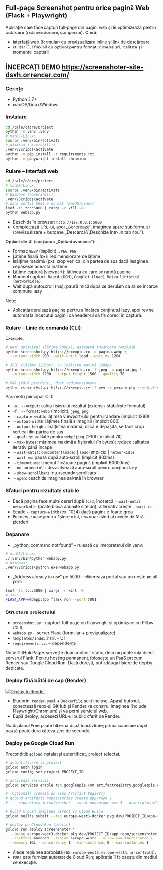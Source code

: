 ## Full‑page Screenshot pentru orice pagină Web (Flask + Playwright)

Aplicație care face capturi full‑page din pagini web și le optimizează pentru publicare (redimensionare, compresie). Oferă:
- interfață web (formular) cu previzualizare inline și link de descărcare
- utilitar CLI flexibil cu opțiuni pentru format, dimensiuni, calitate și momentul capturii

## ÎNCERCAȚI DEMO https://screenshoter-site-dsvh.onrender.com/

### Cerințe
- Python 3.7+
- macOS/Linux/Windows

### Instalare
```bash
cd /cale/către/proiect
python -m venv .venv
# macOS/Linux:
source .venv/bin/activate
# Windows (PowerShell):
.venv\Scripts\activate
python -m pip install -r requirements.txt
python -m playwright install chromium
```

### Rulare – Interfață web
```bash
cd /cale/către/proiect
# macOS/Linux:
source .venv/bin/activate
# Windows (PowerShell):
.venv\Scripts\activate
# dacă portul 5000 e ocupat (macOS/Linux)
lsof -ti tcp:5000 | xargs -r kill -9
python webapp.py
```
- Deschide în browser: `http://127.0.0.1:5000`
- Completează URL-ul, apoi „Generează”. Imaginea apare sub formular (previzualizare + butoane „Descarcă”/„Deschide într-un tab nou”).

Opțiuni din UI (secțiunea „Opțiuni avansate”):
- Format: `WEBP` (implicit), `JPEG`, `PNG`
- Lățime finală (px): redimensionare pe lățime
- Înălțime maximă (px): crop vertical din partea de sus dacă imaginea depășește această înălțime
- Lățime captură (viewport): lățimea cu care se randă pagina
- Moment captură: `Rapid (DOM)`, `Complet (load)`, `Rețea liniștită (networkidle)`
- Wait după autoscroll (ms): pauză mică după ce derulăm ca să se încarce conținutul lazy

Note:
- Aplicația derulează pagina pentru a încărca conținutul lazy, apoi revine automat la începutul paginii ca header‑ul să fie corect în captură.

### Rulare – Linie de comandă (CLI)
Exemple:
```bash
# WebP optimizat (lățime 900px), așteaptă încărcare completă
python screenshot.py https://exemplu.ro -o pagina.webp \
  --output-width 900 --wait-until load --wait-ms 1200

# JPEG (lățime 1200px), cu înălțime maximă 1500px
python screenshot.py https://exemplu.ro -f jpeg -o pagina.jpg \
  --output-width 1200 --output-height 1500 --quality 70

# PNG (fără pierderi), doar redimensionare
python screenshot.py https://exemplu.ro -f png -o pagina.png --output-width 1000
```

Parametri principali CLI:
- `-o, --output`: calea fișierului rezultat (extensia stabilește formatul)
- `-f, --format`: `webp` (implicit), `jpeg`, `png`
- `--capture-width`: lățimea viewport‑ului pentru randare (implicit 1280)
- `--output-width`: lățimea finală a imaginii (implicit 800)
- `--output-height`: înălțimea maximă; dacă e depășită, se face crop vertical din partea de sus
- `--quality`: calitate pentru `webp/jpeg` (1–100, implicit 70)
- `--max-bytes`: mărimea maximă a fișierului (în bytes); reduce calitatea iterativ până încape
- `--wait-until`: `domcontentloaded` | `load` (implicit) | `networkidle`
- `--wait-ms`: pauză după auto‑scroll (implicit 800ms)
- `--timeout-ms`: timeout încărcare pagină (implicit 60000ms)
- `--no-autoscroll`: dezactivează auto‑scroll pentru conținut lazy
- `--show-scrollbars`: nu ascunde scrollbars
- `--open`: deschide imaginea salvată în browser

### Sfaturi pentru rezultate stabile
- Dacă pagina face multe cereri după `load`, încearcă `--wait-until networkidle` (poate bloca anumite site‑uri); alternativ crește `--wait-ms`
- Scade `--capture-width` (ex. 1024) dacă pagina e foarte grea
- Folosește `WEBP` pentru fișiere mici, `PNG` doar când ai nevoie de fără pierderi

### Depanare
- „python: command not found” – rulează cu interpreterul din venv:
```bash
# macOS/Linux:
./.venv/bin/python webapp.py
# Windows:
.venv\Scripts\python.exe webapp.py
```
- „Address already in use” pe 5000 – eliberează portul sau pornește pe alt port:
```bash
lsof -ti tcp:5000 | xargs -r kill -9
# sau:
FLASK_APP=webapp:app flask run --port 5001
```

### Structura proiectului
- `screenshot.py` – captură full‑page cu Playwright și optimizare cu Pillow (CLI)
- `webapp.py` – server Flask (formular + previzualizare)
- `templates/index.html` – UI
- `requirements.txt` – dependențe

Notă: GitHub Pages servește doar conținut static, deci nu poate rula direct serverul Flask. Pentru hosting permanent, folosește un PaaS precum Render sau Google Cloud Run. Dacă dorești, pot adăuga fișiere de deploy dedicate.

### Deploy fără bătăi de cap (Render)
[![Deploy to Render](https://render.com/images/deploy-to-render-button.svg)](https://render.com/deploy)

- Blueprint `render.yaml` + `Dockerfile` sunt incluse. Apasă butonul, conectează repo‑ul GitHub și Render va construi imaginea (include Playwright/Chromium) și va porni serviciul web.
- După deploy, accesezi URL‑ul public oferit de Render.

Notă: planul Free poate hiberna după inactivitate; prima accesare după pauză poate dura câteva zeci de secunde.

### Deploy pe Google Cloud Run
Precondiții: `gcloud` instalat și autentificat, proiect selectat.
```bash
# autentificare și proiect
gcloud auth login
gcloud config set project PROJECT_ID

# activează servicii
gcloud services enable run.googleapis.com artifactregistry.googleapis.com cloudbuild.googleapis.com

# (opțional) creează un repo Artifact Registry
# gcloud artifacts repositories create app-repo \
#   --repository-format=docker --location=europe-west3 --description="screenshoter images"

# build & push imaginea direct cu Cloud Build
gcloud builds submit --tag europe-west3-docker.pkg.dev/PROJECT_ID/app-repo/screenshoter:latest

# deploy pe Cloud Run (public)
gcloud run deploy screenshoter \
  --image europe-west3-docker.pkg.dev/PROJECT_ID/app-repo/screenshoter:latest \
  --platform managed --region europe-west3 --allow-unauthenticated \
  --memory 1Gi --concurrency 1 --min-instances 0 --max-instances 1
```
- Alege regiunea apropiată (ex. `europe-west3`, `europe-west1`, `us-central1`).
- `PORT` este furnizat automat de Cloud Run; aplicația îl folosește din mediul de execuție.

